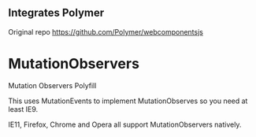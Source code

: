 ## Integrates Polymer 
Original repo https://github.com/Polymer/webcomponentsjs


MutationObservers
=================

Mutation Observers Polyfill

This uses MutationEvents to implement MutationObserves so you need at least IE9. 

IE11, Firefox, Chrome and Opera all support MutationObservers natively.